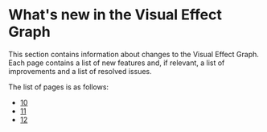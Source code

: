 # What's new in the Visual Effect Graph

This section contains information about changes to the Visual Effect Graph. Each page contains a list of new features and, if relevant, a list of improvements and a list of resolved issues.

The list of pages is as follows:

- [10](whats-new-10.md)
- [11](whats-new-11.md)
- [12](whats-new-12.md)
